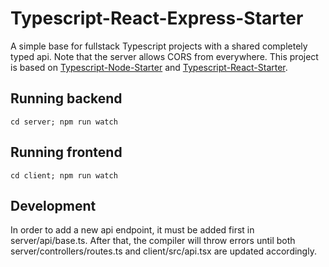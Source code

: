 Typescript-React-Express-Starter
================================

A simple base for fullstack Typescript projects with a shared completely typed
api. Note that the server allows CORS from everywhere. This project is based on
[Typescript-Node-Starter](https://github.com/Microsoft/TypeScript-Node-Starter)
and
[Typescript-React-Starter](https://github.com/Microsoft/TypeScript-React-Starter).

Running backend
---------------
    cd server; npm run watch

Running frontend
----------------
    cd client; npm run watch

Development
-----------
In order to add a new api endpoint, it must be added first in
server/api/base.ts. After that, the compiler will throw errors until both
server/controllers/routes.ts and client/src/api.tsx are updated accordingly.

